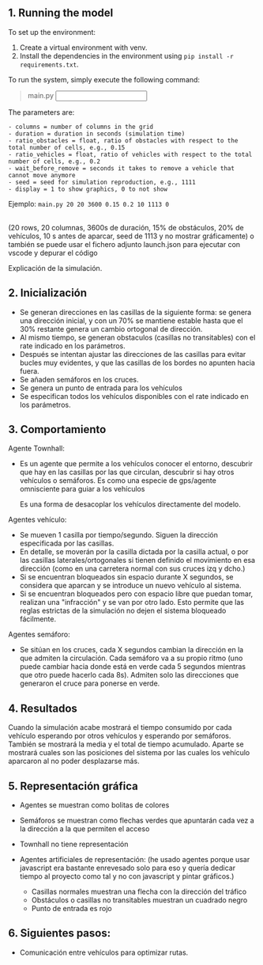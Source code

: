 ## 1. Running the model
To set up the environment:
1. Create a virtual environment with venv.
2. Install the dependencies in the environment using `pip install -r requirements.txt`.

To run the system, simply execute the following command:
> main.py <input parameters>

The parameters are:
```- rows = number of rows in the grid
- columns = number of columns in the grid
- duration = duration in seconds (simulation time)
- ratio_obstacles = float, ratio of obstacles with respect to the total number of cells, e.g., 0.15
- ratio_vehicles = float, ratio of vehicles with respect to the total number of cells, e.g., 0.2
- wait_before_remove = seconds it takes to remove a vehicle that cannot move anymore
- seed = seed for simulation reproduction, e.g., 1111
- display = 1 to show graphics, 0 to not show
```

Ejemplo: `main.py 20 20 3600 0.15 0.2 10 1113 0`
<br />
<br />

(20 rows, 20 columnas, 3600s de duración, 15% de obstáculos, 20% de vehículos, 10 s antes de aparcar, seed de 1113 y no mostrar gráficamente)
o también se puede usar el fichero adjunto launch.json para ejecutar con vscode y depurar el código

Explicación de la simulación.

## 2. Inicialización
- Se generan direcciones en las casillas de la siguiente forma: se genera una dirección inicial, y con un 70% se mantiene estable
  hasta que el 30% restante genera un cambio ortogonal de dirección.
- Al mismo tiempo, se generan obstaculos (casillas no transitables) con el rate indicado en los parámetros.
- Después se intentan ajustar las direcciones de las casillas para evitar bucles muy evidentes, y que las casillas
  de los bordes no apunten hacia fuera.
- Se añaden semáforos en los cruces.
- Se genera un punto de entrada para los vehículos
- Se especifican todos los vehículos disponibles con el rate indicado en los parámetros.

## 3. Comportamiento
Agente Townhall:
- Es un agente que permite a los vehículos conocer el entorno, descubrir que hay en las casillas por las que circulan,
  descubrir si hay otros vehículos o semáforos. Es como una especie de gps/agente omnisciente para guiar a los vehículos
  
  Es una forma de desacoplar los vehículos directamente del modelo.

Agentes vehículo:
- Se mueven 1 casilla por tiempo/segundo. Siguen la dirección especificada por las casillas.
- En detalle, se moverán por la casilla dictada por la casilla actual, o por las casillas laterales/ortogonales
  si tienen definido el movimiento en esa dirección (como en una carretera normal con sus cruces izq y dcho.)
- Si se encuentran bloqueados sin espacio durante X segundos, se considera que aparcan y se introduce un nuevo vehículo
  al sistema.
- Si se encuentran bloqueados pero con espacio libre que puedan tomar, realizan una "infracción" y se van por otro lado. 
  Esto permite que las reglas estrictas de la simulación no dejen el sistema bloqueado fácilmente.

Agentes semáforo:
- Se sitúan en los cruces, cada X segundos cambian la dirección en la que admiten la circulación.
  Cada semáforo va a su propio ritmo (uno puede cambiar hacia donde está en verde cada 5 segundos mientras que otro puede hacerlo cada 8s). Admiten solo las direcciones que generaron el cruce para ponerse en verde.

## 4. Resultados
Cuando la simulación acabe mostrará el tiempo consumido por cada vehículo esperando por otros vehículos y esperando por semáforos.
También se mostrará la media y el total de tiempo acumulado.
Aparte se mostrará cuales son las posiciones del sistema por las cuales los vehículo aparcaron al no poder desplazarse más.

## 5. Representación gráfica
- Agentes se muestran como bolitas de colores
- Semáforos se muestran como flechas verdes que apuntarán cada vez a la dirección a la que permiten el acceso
- Townhall no tiene representación

- Agentes artificiales de representación: (he usado agentes porque usar javascript era bastante enrevesado solo para eso
  y quería dedicar tiempo al proyecto como tal y no con javascript y pintar gráficos.)
    - Casillas normales muestran una flecha con la dirección del tráfico
    - Obstáculos o casillas no transitables muestran un cuadrado negro
    - Punto de entrada es rojo
## 6. Siguientes pasos:
- Comunicación entre vehículos para optimizar rutas.
